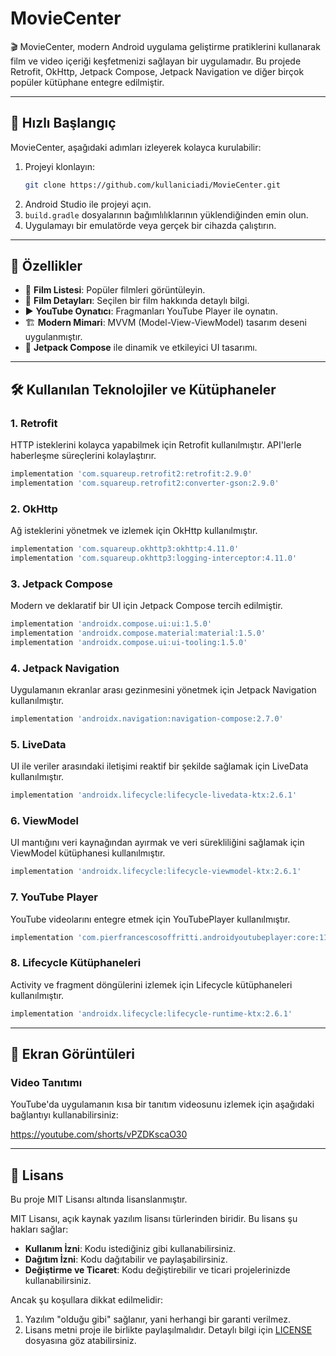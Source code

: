 # MovieCenter

🎬 MovieCenter, modern Android uygulama geliştirme pratiklerini kullanarak film ve video içeriği keşfetmenizi sağlayan bir uygulamadır. Bu projede Retrofit, OkHttp, Jetpack Compose, Jetpack Navigation ve diğer birçok popüler kütüphane entegre edilmiştir.

---

## 🚀 Hızlı Başlangıç

MovieCenter, aşağıdaki adımları izleyerek kolayca kurulabilir:

1. Projeyi klonlayın:
    ```bash
    git clone https://github.com/kullaniciadi/MovieCenter.git
    ```
2. Android Studio ile projeyi açın.
3. `build.gradle` dosyalarının bağımlılıklarının yüklendiğinden emin olun.
4. Uygulamayı bir emulatörde veya gerçek bir cihazda çalıştırın.

---

## 🎥 Özellikler
- 🎥 **Film Listesi**: Popüler filmleri görüntüleyin.
- 📖 **Film Detayları**: Seçilen bir film hakkında detaylı bilgi.
- ▶️ **YouTube Oynatıcı**: Fragmanları YouTube Player ile oynatın.
- 🏗️ **Modern Mimari**: MVVM (Model-View-ViewModel) tasarım deseni uygulanmıştır.
- 🎨 **Jetpack Compose** ile dinamik ve etkileyici UI tasarımı.

---

## 🛠️ Kullanılan Teknolojiler ve Kütüphaneler

### 1. Retrofit
HTTP isteklerini kolayca yapabilmek için Retrofit kullanılmıştır. API'lerle haberleşme süreçlerini kolaylaştırır.
```gradle
implementation 'com.squareup.retrofit2:retrofit:2.9.0'
implementation 'com.squareup.retrofit2:converter-gson:2.9.0'
```

### 2. OkHttp
Ağ isteklerini yönetmek ve izlemek için OkHttp kullanılmıştır.
```gradle
implementation 'com.squareup.okhttp3:okhttp:4.11.0'
implementation 'com.squareup.okhttp3:logging-interceptor:4.11.0'
```

### 3. Jetpack Compose
Modern ve deklaratif bir UI için Jetpack Compose tercih edilmiştir.
```gradle
implementation 'androidx.compose.ui:ui:1.5.0'
implementation 'androidx.compose.material:material:1.5.0'
implementation 'androidx.compose.ui:ui-tooling:1.5.0'
```

### 4. Jetpack Navigation
Uygulamanın ekranlar arası gezinmesini yönetmek için Jetpack Navigation kullanılmıştır.
```gradle
implementation 'androidx.navigation:navigation-compose:2.7.0'
```

### 5. LiveData
UI ile veriler arasındaki iletişimi reaktif bir şekilde sağlamak için LiveData kullanılmıştır.
```gradle
implementation 'androidx.lifecycle:lifecycle-livedata-ktx:2.6.1'
```

### 6. ViewModel
UI mantığını veri kaynağından ayırmak ve veri sürekliliğini sağlamak için ViewModel kütüphanesi kullanılmıştır.
```gradle
implementation 'androidx.lifecycle:lifecycle-viewmodel-ktx:2.6.1'
```

### 7. YouTube Player
YouTube videolarını entegre etmek için YouTubePlayer kullanılmıştır.
```gradle
implementation 'com.pierfrancescosoffritti.androidyoutubeplayer:core:11.1.0'
```

### 8. Lifecycle Kütüphaneleri
Activity ve fragment döngülerini izlemek için Lifecycle kütüphaneleri kullanılmıştır.
```gradle
implementation 'androidx.lifecycle:lifecycle-runtime-ktx:2.6.1'
```

---

## 📸 Ekran Görüntüleri

### Video Tanıtımı
YouTube'da uygulamanın kısa bir tanıtım videosunu izlemek için aşağıdaki bağlantıyı kullanabilirsiniz:


https://youtube.com/shorts/vPZDKscaO30


---

## 🔖 Lisans
Bu proje MIT Lisansı altında lisanslanmıştır.

MIT Lisansı, açık kaynak yazılım lisansı türlerinden biridir. Bu lisans şu hakları sağlar:

- **Kullanım İzni**: Kodu istediğiniz gibi kullanabilirsiniz.
- **Dağıtım İzni**: Kodu dağıtabilir ve paylaşabilirsiniz.
- **Değiştirme ve Ticaret**: Kodu değiştirebilir ve ticari projelerinizde kullanabilirsiniz.

Ancak şu koşullara dikkat edilmelidir:

1. Yazılım "olduğu gibi" sağlanır, yani herhangi bir garanti verilmez.
2. Lisans metni proje ile birlikte paylaşılmalıdır. Detaylı bilgi için [LICENSE](LICENSE) dosyasına göz atabilirsiniz.

